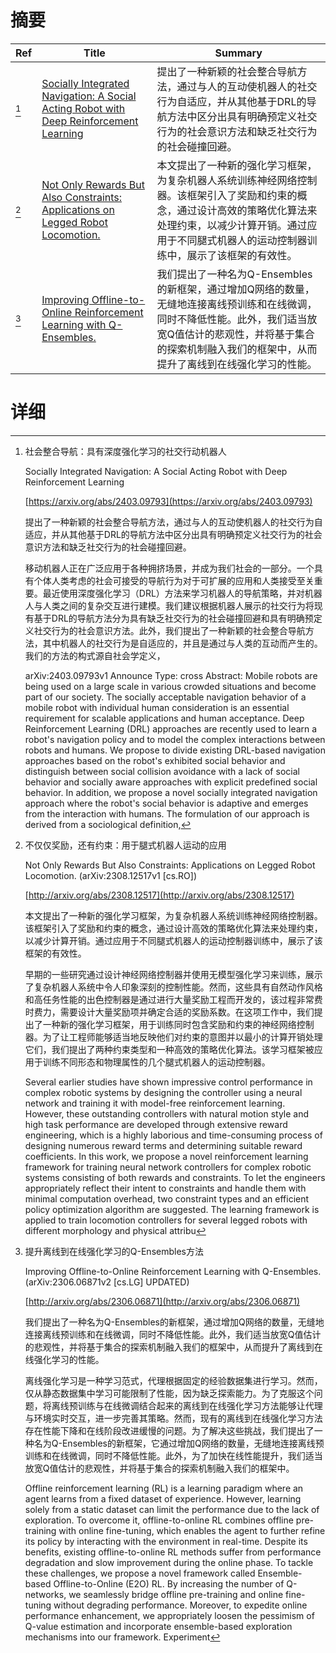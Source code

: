 # 摘要

| Ref | Title | Summary |
| --- | --- | --- |
| [^1] | [Socially Integrated Navigation: A Social Acting Robot with Deep Reinforcement Learning](https://arxiv.org/abs/2403.09793) | 提出了一种新颖的社会整合导航方法，通过与人的互动使机器人的社交行为自适应，并从其他基于DRL的导航方法中区分出具有明确预定义社交行为的社会意识方法和缺乏社交行为的社会碰撞回避。 |
| [^2] | [Not Only Rewards But Also Constraints: Applications on Legged Robot Locomotion.](http://arxiv.org/abs/2308.12517) | 本文提出了一种新的强化学习框架，为复杂机器人系统训练神经网络控制器。该框架引入了奖励和约束的概念，通过设计高效的策略优化算法来处理约束，以减少计算开销。通过应用于不同腿式机器人的运动控制器训练中，展示了该框架的有效性。 |
| [^3] | [Improving Offline-to-Online Reinforcement Learning with Q-Ensembles.](http://arxiv.org/abs/2306.06871) | 我们提出了一种名为Q-Ensembles的新框架，通过增加Q网络的数量，无缝地连接离线预训练和在线微调，同时不降低性能。此外，我们适当放宽Q值估计的悲观性，并将基于集合的探索机制融入我们的框架中，从而提升了离线到在线强化学习的性能。 |

# 详细

[^1]: 社会整合导航：具有深度强化学习的社交行动机器人

    Socially Integrated Navigation: A Social Acting Robot with Deep Reinforcement Learning

    [https://arxiv.org/abs/2403.09793](https://arxiv.org/abs/2403.09793)

    提出了一种新颖的社会整合导航方法，通过与人的互动使机器人的社交行为自适应，并从其他基于DRL的导航方法中区分出具有明确预定义社交行为的社会意识方法和缺乏社交行为的社会碰撞回避。

    

    移动机器人正在广泛应用于各种拥挤场景，并成为我们社会的一部分。一个具有个体人类考虑的社会可接受的导航行为对于可扩展的应用和人类接受至关重要。最近使用深度强化学习（DRL）方法来学习机器人的导航策略，并对机器人与人类之间的复杂交互进行建模。我们建议根据机器人展示的社交行为将现有基于DRL的导航方法分为具有缺乏社交行为的社会碰撞回避和具有明确预定义社交行为的社会意识方法。此外，我们提出了一种新颖的社会整合导航方法，其中机器人的社交行为是自适应的，并且是通过与人类的互动而产生的。我们的方法的构式源自社会学定义，

    arXiv:2403.09793v1 Announce Type: cross  Abstract: Mobile robots are being used on a large scale in various crowded situations and become part of our society. The socially acceptable navigation behavior of a mobile robot with individual human consideration is an essential requirement for scalable applications and human acceptance. Deep Reinforcement Learning (DRL) approaches are recently used to learn a robot's navigation policy and to model the complex interactions between robots and humans. We propose to divide existing DRL-based navigation approaches based on the robot's exhibited social behavior and distinguish between social collision avoidance with a lack of social behavior and socially aware approaches with explicit predefined social behavior. In addition, we propose a novel socially integrated navigation approach where the robot's social behavior is adaptive and emerges from the interaction with humans. The formulation of our approach is derived from a sociological definition, 
    
[^2]: 不仅仅奖励，还有约束：用于腿式机器人运动的应用

    Not Only Rewards But Also Constraints: Applications on Legged Robot Locomotion. (arXiv:2308.12517v1 [cs.RO])

    [http://arxiv.org/abs/2308.12517](http://arxiv.org/abs/2308.12517)

    本文提出了一种新的强化学习框架，为复杂机器人系统训练神经网络控制器。该框架引入了奖励和约束的概念，通过设计高效的策略优化算法来处理约束，以减少计算开销。通过应用于不同腿式机器人的运动控制器训练中，展示了该框架的有效性。

    

    早期的一些研究通过设计神经网络控制器并使用无模型强化学习来训练，展示了复杂机器人系统中令人印象深刻的控制性能。然而，这些具有自然动作风格和高任务性能的出色控制器是通过进行大量奖励工程而开发的，该过程非常费时费力，需要设计大量奖励项并确定合适的奖励系数。在这项工作中，我们提出了一种新的强化学习框架，用于训练同时包含奖励和约束的神经网络控制器。为了让工程师能够适当地反映他们对约束的意图并以最小的计算开销处理它们，我们提出了两种约束类型和一种高效的策略优化算法。该学习框架被应用于训练不同形态和物理属性的几个腿式机器人的运动控制器。

    Several earlier studies have shown impressive control performance in complex robotic systems by designing the controller using a neural network and training it with model-free reinforcement learning. However, these outstanding controllers with natural motion style and high task performance are developed through extensive reward engineering, which is a highly laborious and time-consuming process of designing numerous reward terms and determining suitable reward coefficients. In this work, we propose a novel reinforcement learning framework for training neural network controllers for complex robotic systems consisting of both rewards and constraints. To let the engineers appropriately reflect their intent to constraints and handle them with minimal computation overhead, two constraint types and an efficient policy optimization algorithm are suggested. The learning framework is applied to train locomotion controllers for several legged robots with different morphology and physical attribu
    
[^3]: 提升离线到在线强化学习的Q-Ensembles方法

    Improving Offline-to-Online Reinforcement Learning with Q-Ensembles. (arXiv:2306.06871v2 [cs.LG] UPDATED)

    [http://arxiv.org/abs/2306.06871](http://arxiv.org/abs/2306.06871)

    我们提出了一种名为Q-Ensembles的新框架，通过增加Q网络的数量，无缝地连接离线预训练和在线微调，同时不降低性能。此外，我们适当放宽Q值估计的悲观性，并将基于集合的探索机制融入我们的框架中，从而提升了离线到在线强化学习的性能。

    

    离线强化学习是一种学习范式，代理根据固定的经验数据集进行学习。然而，仅从静态数据集中学习可能限制了性能，因为缺乏探索能力。为了克服这个问题，将离线预训练与在线微调结合起来的离线到在线强化学习方法能够让代理与环境实时交互，进一步完善其策略。然而，现有的离线到在线强化学习方法存在性能下降和在线阶段改进缓慢的问题。为了解决这些挑战，我们提出了一种名为Q-Ensembles的新框架，它通过增加Q网络的数量，无缝地连接离线预训练和在线微调，同时不降低性能。此外，为了加快在线性能提升，我们适当放宽Q值估计的悲观性，并将基于集合的探索机制融入我们的框架中。

    Offline reinforcement learning (RL) is a learning paradigm where an agent learns from a fixed dataset of experience. However, learning solely from a static dataset can limit the performance due to the lack of exploration. To overcome it, offline-to-online RL combines offline pre-training with online fine-tuning, which enables the agent to further refine its policy by interacting with the environment in real-time. Despite its benefits, existing offline-to-online RL methods suffer from performance degradation and slow improvement during the online phase. To tackle these challenges, we propose a novel framework called Ensemble-based Offline-to-Online (E2O) RL. By increasing the number of Q-networks, we seamlessly bridge offline pre-training and online fine-tuning without degrading performance. Moreover, to expedite online performance enhancement, we appropriately loosen the pessimism of Q-value estimation and incorporate ensemble-based exploration mechanisms into our framework. Experiment
    

